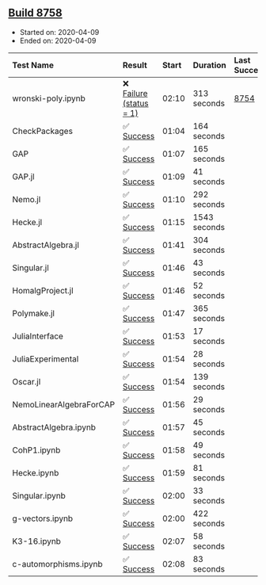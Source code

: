 ## [Build 8758](https://oscarci.mathematik.uni-kl.de/job/oscar/8758/)

* Started on: 2020-04-09
* Ended on: 2020-04-09

| Test Name    | Result | Start | Duration | Last Success | First Failure |
|:-------------|:-------|:------|:---------|:-------------|:--------------|
| wronski-poly.ipynb | ❌ [Failure (status = 1)](https://oscarci.mathematik.uni-kl.de/job/oscar/8758/artifact/logs/build-8758/wronski-poly.ipynb.log) | 02:10 | 313 seconds | [8754](https://oscarci.mathematik.uni-kl.de/job/oscar/8754/) | [8755](https://oscarci.mathematik.uni-kl.de/job/oscar/8755/) |
| CheckPackages | ✅ [Success](https://oscarci.mathematik.uni-kl.de/job/oscar/8758/artifact/logs/build-8758/CheckPackages.log) | 01:04 | 164 seconds |  |  |
| GAP | ✅ [Success](https://oscarci.mathematik.uni-kl.de/job/oscar/8758/artifact/logs/build-8758/GAP.log) | 01:07 | 165 seconds |  |  |
| GAP.jl | ✅ [Success](https://oscarci.mathematik.uni-kl.de/job/oscar/8758/artifact/logs/build-8758/GAP.jl.log) | 01:09 | 41 seconds |  |  |
| Nemo.jl | ✅ [Success](https://oscarci.mathematik.uni-kl.de/job/oscar/8758/artifact/logs/build-8758/Nemo.jl.log) | 01:10 | 292 seconds |  |  |
| Hecke.jl | ✅ [Success](https://oscarci.mathematik.uni-kl.de/job/oscar/8758/artifact/logs/build-8758/Hecke.jl.log) | 01:15 | 1543 seconds |  |  |
| AbstractAlgebra.jl | ✅ [Success](https://oscarci.mathematik.uni-kl.de/job/oscar/8758/artifact/logs/build-8758/AbstractAlgebra.jl.log) | 01:41 | 304 seconds |  |  |
| Singular.jl | ✅ [Success](https://oscarci.mathematik.uni-kl.de/job/oscar/8758/artifact/logs/build-8758/Singular.jl.log) | 01:46 | 43 seconds |  |  |
| HomalgProject.jl | ✅ [Success](https://oscarci.mathematik.uni-kl.de/job/oscar/8758/artifact/logs/build-8758/HomalgProject.jl.log) | 01:46 | 52 seconds |  |  |
| Polymake.jl | ✅ [Success](https://oscarci.mathematik.uni-kl.de/job/oscar/8758/artifact/logs/build-8758/Polymake.jl.log) | 01:47 | 365 seconds |  |  |
| JuliaInterface | ✅ [Success](https://oscarci.mathematik.uni-kl.de/job/oscar/8758/artifact/logs/build-8758/JuliaInterface.log) | 01:53 | 17 seconds |  |  |
| JuliaExperimental | ✅ [Success](https://oscarci.mathematik.uni-kl.de/job/oscar/8758/artifact/logs/build-8758/JuliaExperimental.log) | 01:54 | 28 seconds |  |  |
| Oscar.jl | ✅ [Success](https://oscarci.mathematik.uni-kl.de/job/oscar/8758/artifact/logs/build-8758/Oscar.jl.log) | 01:54 | 139 seconds |  |  |
| NemoLinearAlgebraForCAP | ✅ [Success](https://oscarci.mathematik.uni-kl.de/job/oscar/8758/artifact/logs/build-8758/NemoLinearAlgebraForCAP.log) | 01:56 | 29 seconds |  |  |
| AbstractAlgebra.ipynb | ✅ [Success](https://oscarci.mathematik.uni-kl.de/job/oscar/8758/artifact/logs/build-8758/AbstractAlgebra.ipynb.log) | 01:57 | 45 seconds |  |  |
| CohP1.ipynb | ✅ [Success](https://oscarci.mathematik.uni-kl.de/job/oscar/8758/artifact/logs/build-8758/CohP1.ipynb.log) | 01:58 | 49 seconds |  |  |
| Hecke.ipynb | ✅ [Success](https://oscarci.mathematik.uni-kl.de/job/oscar/8758/artifact/logs/build-8758/Hecke.ipynb.log) | 01:59 | 81 seconds |  |  |
| Singular.ipynb | ✅ [Success](https://oscarci.mathematik.uni-kl.de/job/oscar/8758/artifact/logs/build-8758/Singular.ipynb.log) | 02:00 | 33 seconds |  |  |
| g-vectors.ipynb | ✅ [Success](https://oscarci.mathematik.uni-kl.de/job/oscar/8758/artifact/logs/build-8758/g-vectors.ipynb.log) | 02:00 | 422 seconds |  |  |
| K3-16.ipynb | ✅ [Success](https://oscarci.mathematik.uni-kl.de/job/oscar/8758/artifact/logs/build-8758/K3-16.ipynb.log) | 02:07 | 58 seconds |  |  |
| c-automorphisms.ipynb | ✅ [Success](https://oscarci.mathematik.uni-kl.de/job/oscar/8758/artifact/logs/build-8758/c-automorphisms.ipynb.log) | 02:08 | 83 seconds |  |  |
